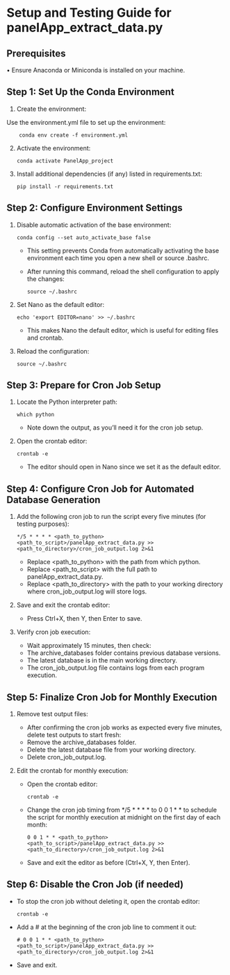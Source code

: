 # Setup and Testing Guide for panelApp_extract_data.py


## Prerequisites

•	Ensure Anaconda or Miniconda is installed on your machine.



## Step 1: Set Up the Conda Environment


1.	Create the environment:

Use the environment.yml file to set up the environment:

		conda env create -f environment.yml


2.	Activate the environment:

		conda activate PanelApp_project


3.	Install additional dependencies (if any) listed in requirements.txt:

		pip install -r requirements.txt



## Step 2: Configure Environment Settings



1.	Disable automatic activation of the base environment:

		conda config --set auto_activate_base false

	-	This setting prevents Conda from automatically activating the base environment each time you open a new shell or source .bashrc.
	-	After running this command, reload the shell configuration to apply the changes:
	
 		    source ~/.bashrc


2.	Set Nano as the default editor:

		echo 'export EDITOR=nano' >> ~/.bashrc

	-	This makes Nano the default editor, which is useful for editing files and crontab.

3.	Reload the configuration:

		source ~/.bashrc



## Step 3: Prepare for Cron Job Setup


1.	Locate the Python interpreter path:

		which python

	-	Note down the output, as you’ll need it for the cron job setup.

2.	Open the crontab editor:

		crontab -e

	-	The editor should open in Nano since we set it as the default editor.




## Step 4: Configure Cron Job for Automated Database Generation


1.	Add the following cron job to run the script every five minutes (for testing purposes):

		*/5 * * * * <path_to_python> <path_to_script>/panelApp_extract_data.py >> <path_to_directory>/cron_job_output.log 2>&1

	-	Replace <path_to_python> with the path from which python.
	-	Replace <path_to_script> with the full path to panelApp_extract_data.py.
	-	Replace <path_to_directory> with the path to your working directory where cron_job_output.log will store logs.

2.	Save and exit the crontab editor:
   
	-	Press Ctrl+X, then Y, then Enter to save.

3.	Verify cron job execution:
   
	-	Wait approximately 15 minutes, then check:
	-	The archive_databases folder contains previous database versions.
	-	The latest database is in the main working directory.
	-	The cron_job_output.log file contains logs from each program execution.




## Step 5: Finalize Cron Job for Monthly Execution


1.	Remove test output files:

	-	After confirming the cron job works as expected every five minutes, delete test outputs to start fresh:
	-	Remove the archive_databases folder.
	-	Delete the latest database file from your working directory.
	-	Delete cron_job_output.log.

2.	Edit the crontab for monthly execution:

	-	Open the crontab editor:

			crontab -e


	-	Change the cron job timing from */5 * * * * to 0 0 1 * * to schedule the script for monthly execution at midnight on the first day of each month:

			0 0 1 * * <path_to_python> <path_to_script>/panelApp_extract_data.py >> <path_to_directory>/cron_job_output.log 2>&1


	-	Save and exit the editor as before (Ctrl+X, Y, then Enter).



## Step 6: Disable the Cron Job (if needed)



-	To stop the cron job without deleting it, open the crontab editor:

		crontab -e


-	Add a # at the beginning of the cron job line to comment it out:


		# 0 0 1 * * <path_to_python> <path_to_script>/panelApp_extract_data.py >> <path_to_directory>/cron_job_output.log 2>&1


-	Save and exit.
